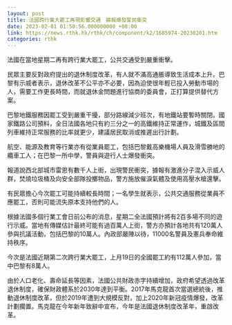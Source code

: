 ```yaml
---
layout: post
title: 法國跨行業大罷工再現影響交通　據報爆發警民衝突
date: 2023-02-01 01:50:56.000000000 +08:00
link: https://news.rthk.hk/rthk/ch/component/k2/1685974-20230201.htm
categories: rthk
---
```


法國在當地星期二再有跨行業大罷工，公共交通受到嚴重衝擊。

民眾主要反對政府提出的退休制度改革，有人就不滿高通脹導致生活成本上升。巴黎有示威者表示，退休改革不公平亦不必要，因為迫使很年輕已投入勞動市場的人，需要工作更長時間，而就退休金問題進行協商的委員會，正打算提供替代方案。

巴黎地鐵服務因罷工受到嚴重干擾，部分路線減少班次，有地鐵站要暫時關閉。國家鐵路公司預料，全日法國各地只有約三分之一的高鐵維持正常運作，城鐵及區間列車維持正常服務的比率就更少，建議居民取消或推遲出行計劃。

航空、能源及教育等行業亦有從業員罷工，包括巴黎戴高樂機場人員及滑雪勝地的纜車工人；在巴黎一所中學，警員與遊行人士爆發衝突。

報道說西北部城市雷恩有數千人上街，出現警民衝突，據報有激進分子混入示威人群，焚燒垃圾桶及向安全部隊投擲物品，警方施放催淚氣體及使用高壓水槍還擊。

有民眾擔心今次罷工可能持續較長時間；一名學生就表示，公共交通服務從業員不應罷工，否則可能流失原本支持他們的人。

根據法國多個行業工會日前公布的消息，星期二全法國預計將有2百多場不同的遊行示威。當地有傳媒估計最終可能有過百萬人上街，警方亦預計各地共有120萬人參與抗議活動，包括巴黎的10萬人。內政部嚴陣以待，11000名警員及憲兵奉命維持秩序。

今次是法國近期第二次跨行業大罷工，上月19日的全國罷工約有112萬人參加，當中巴黎有8萬人。

由於人口老化、壽命延長等因素，法國公共財政赤字持續增加，政府希望透過改革退休制度，確保財政體系於2030年達到平衡。2017年馬克龍首次當選總統後，推動退休制度改革，但於2019年遭到大規模反對，加上2020年新冠疫情爆發，改革計劃擱置。馬克龍在今年新年致辭中宣布，今年是法國退休制度改革年，重啟改革。
